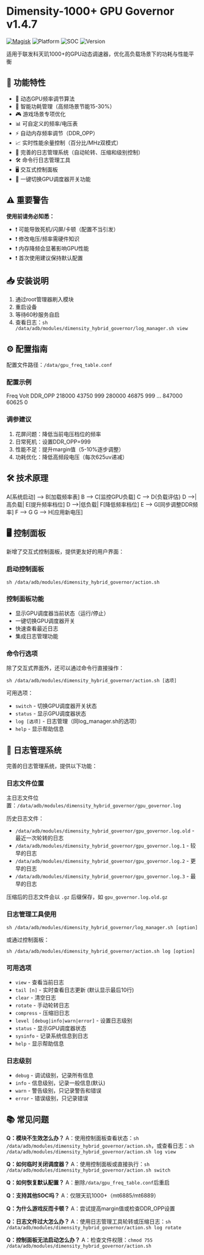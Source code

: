 # Dimensity-1000+ GPU Governor v1.4.7

[![Magisk](https://img.shields.io/badge/Magisk-20.4%2B-brightgreen)](https://github.com/topjohnwu/Magisk)
![Platform](https://img.shields.io/badge/Platform-Android%2010.0%2B-blue)
![SOC](https://img.shields.io/badge/SOC-MediaTek_Dimensity_1000%2B-red)
![Version](https://img.shields.io/badge/Version-1.4.7-orange)

适用于联发科天玑1000+的GPU动态调速器，优化高负载场景下的功耗与性能平衡

## 📌 功能特性
- 🚀 动态GPU频率调节算法
- 🔋 智能功耗管理（高频场景节能15-30%）
- 🎮 游戏场景专项优化
- 📊 可自定义的频率/电压表
- ⚡ 自动内存频率调节（DDR_OPP）
- 📈 实时性能余量控制（百分比/MHz双模式）
- 📝 完善的日志管理系统（自动轮转、压缩和级别控制）
- 🛠️ 命令行日志管理工具
- 🖥️ 交互式控制面板
- 🔄 一键切换GPU调度器开关功能

## ⚠️ 重要警告
**使用前请务必知悉：**
- ❗ 可能导致死机/闪屏/卡顿（配置不当引发）
- ❗ 修改电压/频率需硬件知识
- ❗ 内存降频会显著影响GPU性能
- ❗ 首次使用建议保持默认配置

## 📥 安装说明
1. 通过root管理器刷入模块
2. 重启设备
3. 等待60秒服务自启
4. 查看日志：`sh /data/adb/modules/dimensity_hybrid_governor/log_manager.sh view`

## ⚙️ 配置指南
配置文件路径：`/data/gpu_freq_table.conf`

### 配置示例
Freq Volt DDR_OPP
218000 43750 999
280000 46875 999
...
847000 60625 0

### 调参建议
1. 花屏问题：降低当前电压档位的频率
2. 日常死机：设置DDR_OPP=999
3. 性能不足：提升margin值（5-10%逐步调整）
4. 功耗优化：降低高频段电压（每次625uv递减）

## 🛠️ 技术原理
A[系统启动] --> B[加载频率表]
B --> C[监控GPU负载]
C --> D{负载评估}
D -->|高负载| E[提升频率档位]
D -->|低负载| F[降低频率档位]
E --> G[同步调整DDR频率]
F --> G
G --> H[应用新电压]

## 🖥️ 控制面板
新增了交互式控制面板，提供更友好的用户界面：

### 启动控制面板
```
sh /data/adb/modules/dimensity_hybrid_governor/action.sh
```

### 控制面板功能
- 显示GPU调度器当前状态（运行/停止）
- 一键切换GPU调度器开关
- 快速查看最近日志
- 集成日志管理功能

### 命令行选项
除了交互式界面外，还可以通过命令行直接操作：
```
sh /data/adb/modules/dimensity_hybrid_governor/action.sh [选项]
```

可用选项：
- `switch` - 切换GPU调度器开关状态
- `status` - 显示GPU调度器状态
- `log [选项]` - 日志管理（同log_manager.sh的选项）
- `help` - 显示帮助信息

## 📝 日志管理系统
完善的日志管理系统，提供以下功能：

### 日志文件位置
主日志文件位置：`/data/adb/modules/dimensity_hybrid_governor/gpu_governor.log`

历史日志文件：
- `/data/adb/modules/dimensity_hybrid_governor/gpu_governor.log.old` - 最近一次轮转的日志
- `/data/adb/modules/dimensity_hybrid_governor/gpu_governor.log.1` - 较早的日志
- `/data/adb/modules/dimensity_hybrid_governor/gpu_governor.log.2` - 更早的日志
- `/data/adb/modules/dimensity_hybrid_governor/gpu_governor.log.3` - 最早的日志

压缩后的日志文件会以 `.gz` 后缀保存，如 `gpu_governor.log.old.gz`

### 日志管理工具使用
```
sh /data/adb/modules/dimensity_hybrid_governor/log_manager.sh [option]
```
或通过控制面板：
```
sh /data/adb/modules/dimensity_hybrid_governor/action.sh log [option]
```

### 可用选项
- `view` - 查看当前日志
- `tail [n]` - 实时查看日志更新 (默认显示最后10行)
- `clear` - 清空日志
- `rotate` - 手动轮转日志
- `compress` - 压缩旧日志
- `level [debug|info|warn|error]` - 设置日志级别
- `status` - 显示GPU调度器状态
- `sysinfo` - 记录系统信息到日志
- `help` - 显示帮助信息

### 日志级别
- `debug` - 调试级别，记录所有信息
- `info` - 信息级别，记录一般信息(默认)
- `warn` - 警告级别，只记录警告和错误
- `error` - 错误级别，只记录错误

## 📚 常见问题
**Q：模块不生效怎么办？**
A：使用控制面板查看状态：`sh /data/adb/modules/dimensity_hybrid_governor/action.sh`，或查看日志：`sh /data/adb/modules/dimensity_hybrid_governor/action.sh log view`

**Q：如何临时关闭调度器？**
A：使用控制面板或直接执行：`sh /data/adb/modules/dimensity_hybrid_governor/action.sh switch`

**Q：如何恢复默认配置？**
A：删除`/data/gpu_freq_table.conf`后重启

**Q：支持其他SOC吗？**
A：仅限天玑1000+（mt6885/mt6889）

**Q：为什么游戏反而卡顿？**
A：尝试提高margin值或检查DDR_OPP设置

**Q：日志文件过大怎么办？**
A：使用日志管理工具轮转或压缩日志：`sh /data/adb/modules/dimensity_hybrid_governor/action.sh log rotate`

**Q：控制面板无法启动怎么办？**
A：检查文件权限：`chmod 755 /data/adb/modules/dimensity_hybrid_governor/action.sh`
